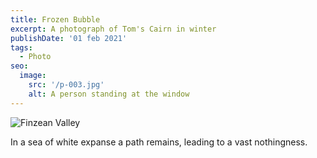 ```yaml
---
title: Frozen Bubble
excerpt: A photograph of Tom's Cairn in winter
publishDate: '01 feb 2021'
tags:
  - Photo
seo: 
  image: 
    src: '/p-003.jpg'
    alt: A person standing at the window
---
```


![Finzean Valley](/p-003.jpg) 

In a sea of white expanse a path remains, leading to a vast nothingness. 
